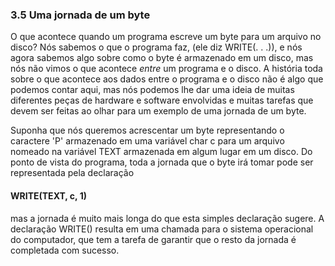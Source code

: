 ### 3.5 Uma jornada de um byte

O que acontece quando um programa escreve um byte para um arquivo no disco? 
Nós sabemos o que o programa faz, (ele diz WRITE(. . .)), e nós agora sabemos algo sobre como o byte é armazenado
em um disco,  mas nós não vimos o que acontece *entre* um programa e o disco. A história toda sobre o que acontece 
aos dados entre o programa e o disco não é algo que podemos contar aqui, mas nós podemos lhe dar uma ideia de muitas 
diferentes peças de hardware e software envolvidas e muitas tarefas que devem ser feitas ao olhar para um 
exemplo de uma jornada de um byte. 

Suponha que nós queremos acrescentar um byte representando o caractere 'P' armazenado em uma variável char c para um arquivo
nomeado na variável TEXT armazenada em algum lugar em um disco. Do ponto de vista do programa, toda a jornada
que o byte irá tomar pode ser representada pela declaração

 #### WRITE(TEXT, c, 1)
 
 mas a jornada é muito mais longa do que esta simples declaração sugere.
 A declaração WRITE() resulta em uma chamada para o sistema operacional do computador, que tem a tarefa
 de garantir que o resto da jornada é completada com sucesso. 
 
